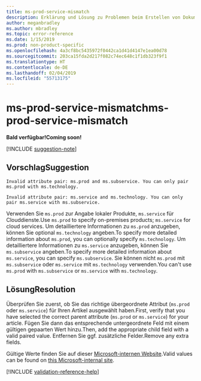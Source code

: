 ```yaml
---
title: ms-prod-service-mismatch
description: Erklärung und Lösung zu Problemen beim Erstellen von Dokumentationsartikeln – ms-prod-service-mismatch
author: meganbradley
ms.author: mbradley
ms.topic: error-reference
ms.date: 1/15/2019
ms.prod: non-product-specific
ms.openlocfilehash: 4a3cf8bc5435972f0442ca1d41d4147e1ea00d78
ms.sourcegitcommit: 203ca15fda2d217f082c74ec648c1f1db323f9f1
ms.translationtype: HT
ms.contentlocale: de-DE
ms.lasthandoff: 02/04/2019
ms.locfileid: "55713175"
---
```

# <a name="ms-prod-service-mismatch"></a><span data-ttu-id="6cc2e-103">ms-prod-service-mismatch</span><span class="sxs-lookup"><span data-stu-id="6cc2e-103">ms-prod-service-mismatch</span></span>

<span data-ttu-id="6cc2e-104">**Bald verfügbar!**</span><span class="sxs-lookup"><span data-stu-id="6cc2e-104">**Coming soon!**</span></span>

[!INCLUDE [suggestion-note](includes/suggestion-note.md)]

## <a name="suggestion"></a><span data-ttu-id="6cc2e-105">Vorschlag</span><span class="sxs-lookup"><span data-stu-id="6cc2e-105">Suggestion</span></span>

`Invalid attribute pair: ms.prod and ms.subservice. You can only pair ms.prod with ms.technology.`

`Invalid attribute pair: ms.service and ms.technology. You can only pair ms.service with ms.subservice.`

<span data-ttu-id="6cc2e-106">Verwenden Sie `ms.prod` zur Angabe lokaler Produkte, `ms.service` für Clouddienste.</span><span class="sxs-lookup"><span data-stu-id="6cc2e-106">Use `ms.prod` to specify on-premises products; `ms.service` for cloud services.</span></span> <span data-ttu-id="6cc2e-107">Um detailliertere Informationen zu `ms.prod` anzugeben, können Sie optional `ms.technology` angeben.</span><span class="sxs-lookup"><span data-stu-id="6cc2e-107">To specify more detailed information about `ms.prod`, you can optionally specify `ms.technology`.</span></span> <span data-ttu-id="6cc2e-108">Um detailliertere Informationen zu `ms.service` anzugeben, können Sie `ms.subservice` angeben.</span><span class="sxs-lookup"><span data-stu-id="6cc2e-108">To specify more detailed information about `ms.service`, you can specify `ms.subservice`.</span></span> <span data-ttu-id="6cc2e-109">Sie können nicht `ms.prod` mit `ms.subservice` oder `ms.service` mit `ms.technology` verwenden.</span><span class="sxs-lookup"><span data-stu-id="6cc2e-109">You can't use `ms.prod` with `ms.subservice` or `ms.service` with `ms.technology`.</span></span>

## <a name="resolution"></a><span data-ttu-id="6cc2e-110">Lösung</span><span class="sxs-lookup"><span data-stu-id="6cc2e-110">Resolution</span></span>

<span data-ttu-id="6cc2e-111">Überprüfen Sie zuerst, ob Sie das richtige übergeordnete Attribut (`ms.prod` oder `ms.service`) für Ihren Artikel ausgewählt haben.</span><span class="sxs-lookup"><span data-stu-id="6cc2e-111">First, verify that you have selected the correct parent attribute (`ms.prod` or `ms.service`) for your article.</span></span> <span data-ttu-id="6cc2e-112">Fügen Sie dann das entsprechende untergeordnete Feld mit einem gültigen gepaarten Wert hinzu.</span><span class="sxs-lookup"><span data-stu-id="6cc2e-112">Then, add the appropriate child field with a valid paired value.</span></span> <span data-ttu-id="6cc2e-113">Entfernen Sie ggf. zusätzliche Felder.</span><span class="sxs-lookup"><span data-stu-id="6cc2e-113">Remove any extra fields.</span></span>

<span data-ttu-id="6cc2e-114">Gültige Werte finden Sie auf dieser [Microsoft-internen Website](https://docsmetadatatool.azurewebsites.net/whitelists).</span><span class="sxs-lookup"><span data-stu-id="6cc2e-114">Valid values can be found on [this Microsoft-internal site](https://docsmetadatatool.azurewebsites.net/whitelists).</span></span>

<!--make sure to add this file to your includes folder and verify the path-->
[!INCLUDE [validation-reference-help](includes/validation-reference-help.md)]
